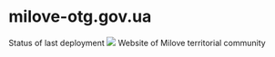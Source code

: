 # milove-otg.gov.ua

Status of last deployment
<img src="https://github.com/LiashenkoAndrey/milove-otg.gov.ua/workflows/remoteDeploy/badge.svg?branch=main">
Website of Milove territorial community
